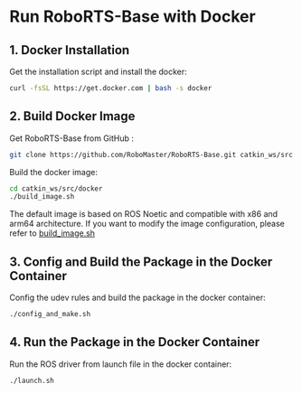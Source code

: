 # Run RoboRTS-Base with Docker
## 1. Docker Installation
Get the installation script and install the docker:

```bash
curl -fsSL https://get.docker.com | bash -s docker
```

## 2. Build Docker Image
Get RoboRTS-Base from GitHub :

```bash
git clone https://github.com/RoboMaster/RoboRTS-Base.git catkin_ws/src
```
Build the docker image:

```bash
cd catkin_ws/src/docker
./build_image.sh
```
The default image is based on ROS Noetic and compatible with x86 and arm64 architecture.
If you want to modify the image configuration, please refer to [build_image.sh](../docker/build_image.sh)

## 3. Config and Build the Package in the Docker Container

Config the udev rules and build the package in the docker container:

```bash
./config_and_make.sh
```

## 4. Run the Package in the Docker Container

Run the ROS driver from launch file in the docker container:

```bash
./launch.sh
```